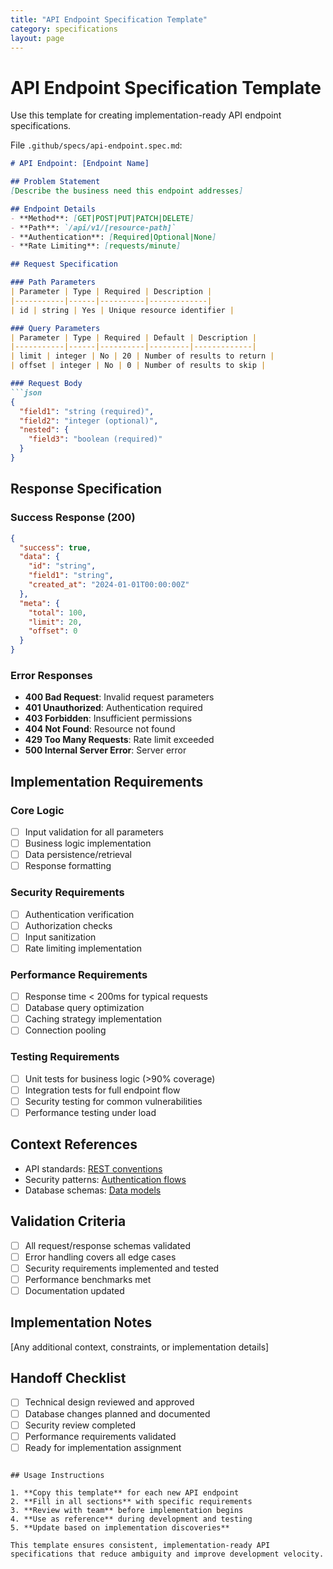 ```yaml
---
title: "API Endpoint Specification Template"
category: specifications
layout: page
---
```


# API Endpoint Specification Template

Use this template for creating implementation-ready API endpoint specifications.

File `.github/specs/api-endpoint.spec.md`:

```markdown
# API Endpoint: [Endpoint Name]

## Problem Statement
[Describe the business need this endpoint addresses]

## Endpoint Details
- **Method**: [GET|POST|PUT|PATCH|DELETE]
- **Path**: `/api/v1/[resource-path]`
- **Authentication**: [Required|Optional|None]
- **Rate Limiting**: [requests/minute]

## Request Specification

### Path Parameters
| Parameter | Type | Required | Description |
|-----------|------|----------|-------------|
| id | string | Yes | Unique resource identifier |

### Query Parameters  
| Parameter | Type | Required | Default | Description |
|-----------|------|----------|---------|-------------|
| limit | integer | No | 20 | Number of results to return |
| offset | integer | No | 0 | Number of results to skip |

### Request Body
```json
{
  "field1": "string (required)",
  "field2": "integer (optional)",
  "nested": {
    "field3": "boolean (required)"
  }
}
```

## Response Specification

### Success Response (200)
```json
{
  "success": true,
  "data": {
    "id": "string",
    "field1": "string",
    "created_at": "2024-01-01T00:00:00Z"
  },
  "meta": {
    "total": 100,
    "limit": 20,
    "offset": 0
  }
}
```

### Error Responses
- **400 Bad Request**: Invalid request parameters
- **401 Unauthorized**: Authentication required
- **403 Forbidden**: Insufficient permissions
- **404 Not Found**: Resource not found
- **429 Too Many Requests**: Rate limit exceeded
- **500 Internal Server Error**: Server error

## Implementation Requirements

### Core Logic
- [ ] Input validation for all parameters
- [ ] Business logic implementation
- [ ] Data persistence/retrieval
- [ ] Response formatting

### Security Requirements
- [ ] Authentication verification
- [ ] Authorization checks
- [ ] Input sanitization
- [ ] Rate limiting implementation

### Performance Requirements
- [ ] Response time < 200ms for typical requests
- [ ] Database query optimization
- [ ] Caching strategy implementation
- [ ] Connection pooling

### Testing Requirements
- [ ] Unit tests for business logic (>90% coverage)
- [ ] Integration tests for full endpoint flow
- [ ] Security testing for common vulnerabilities
- [ ] Performance testing under load

## Context References
- API standards: [REST conventions](../../docs/api-standards.md)
- Security patterns: [Authentication flows](../../docs/auth-patterns.md)
- Database schemas: [Data models](../../docs/database-schema.md)

## Validation Criteria
- [ ] All request/response schemas validated
- [ ] Error handling covers all edge cases
- [ ] Security requirements implemented and tested
- [ ] Performance benchmarks met
- [ ] Documentation updated

## Implementation Notes
[Any additional context, constraints, or implementation details]

## Handoff Checklist
- [ ] Technical design reviewed and approved
- [ ] Database changes planned and documented
- [ ] Security review completed
- [ ] Performance requirements validated
- [ ] Ready for implementation assignment
```

## Usage Instructions

1. **Copy this template** for each new API endpoint
2. **Fill in all sections** with specific requirements
3. **Review with team** before implementation begins
4. **Use as reference** during development and testing
5. **Update based on implementation discoveries**

This template ensures consistent, implementation-ready API specifications that reduce ambiguity and improve development velocity.
